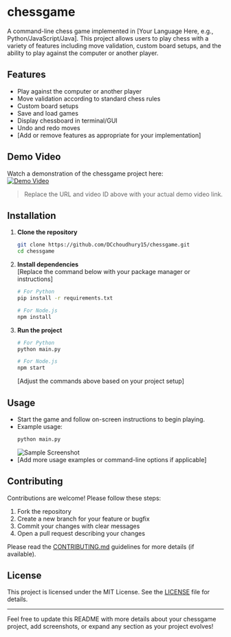 # chessgame

A command-line chess game implemented in [Your Language Here, e.g., Python/JavaScript/Java]. This project allows users to play chess with a variety of features including move validation, custom board setups, and the ability to play against the computer or another player.

## Features

- Play against the computer or another player
- Move validation according to standard chess rules
- Custom board setups
- Save and load games
- Display chessboard in terminal/GUI
- Undo and redo moves
- [Add or remove features as appropriate for your implementation]

## Demo Video

Watch a demonstration of the chessgame project here:  
[![Demo Video](https://img.youtube.com/vi/your-video-id-here/0.jpg)](https://www.youtube.com/watch?v=your-video-id-here)

> Replace the URL and video ID above with your actual demo video link.

## Installation

1. **Clone the repository**
   ```bash
   git clone https://github.com/DCchoudhury15/chessgame.git
   cd chessgame
   ```

2. **Install dependencies**  
   [Replace the command below with your package manager or instructions]
   ```bash
   # For Python
   pip install -r requirements.txt

   # For Node.js
   npm install
   ```

3. **Run the project**
   ```bash
   # For Python
   python main.py

   # For Node.js
   npm start
   ```
   [Adjust the commands above based on your project setup]

## Usage

- Start the game and follow on-screen instructions to begin playing.
- Example usage:
  ```bash
  python main.py
  ```
  ![Sample Screenshot]()
- [Add more usage examples or command-line options if applicable]

## Contributing

Contributions are welcome! Please follow these steps:

1. Fork the repository
2. Create a new branch for your feature or bugfix
3. Commit your changes with clear messages
4. Open a pull request describing your changes

Please read the [CONTRIBUTING.md](CONTRIBUTING.md) guidelines for more details (if available).

## License

This project is licensed under the MIT License. See the [LICENSE](LICENSE) file for details.

---

Feel free to update this README with more details about your chessgame project, add screenshots, or expand any section as your project evolves!
 
